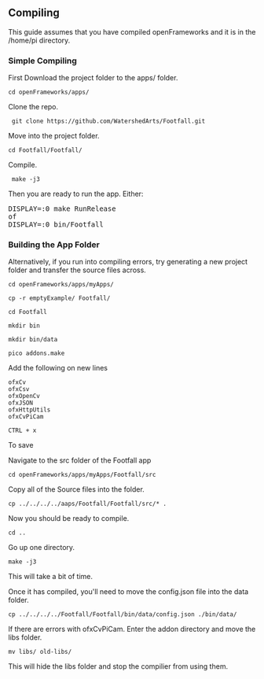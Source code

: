 ## Compiling

This guide assumes that you have compiled openFrameworks and it is in the /home/pi directory.

### Simple Compiling
First Download the project folder to the apps/ folder.

``cd openFrameworks/apps/``

Clone the repo.

`` git clone https://github.com/WatershedArts/Footfall.git``

Move into the project folder.

``cd Footfall/Footfall/``

Compile.

`` make -j3``

Then you are ready to run the app.
Either:

<pre>DISPLAY=:0 make RunRelease
of
DISPLAY=:0 bin/Footfall
</pre>

### Building the App Folder
Alternatively, if you run into compiling errors, try generating a new project folder and transfer the source files across.

``cd openFrameworks/apps/myApps/ ``

``cp -r emptyExample/ Footfall/``

``cd Footfall``

``mkdir bin``

``mkdir bin/data``

``pico addons.make``

Add the following on new lines

```
ofxCv
ofxCsv
ofxOpenCv
ofxJSON
ofxHttpUtils
ofxCvPiCam
```
``CTRL + x`` 

To save

Navigate to the src folder of the Footfall app

``cd openFrameworks/apps/myApps/Footfall/src``

Copy all of the Source files into the folder.

``cp ../../../../aaps/Footfall/Footfall/src/* .``

Now you should be ready to compile.

``cd ..``

Go up one directory.

``make -j3`` 

This will take a bit of time.

Once it has compiled, you'll need to move the config.json file into the data folder.

``cp ../../../../Footfall/Footfall/bin/data/config.json ./bin/data/``


If there are errors with ofxCvPiCam. 
Enter the addon directory and move the libs folder. 

``mv libs/ old-libs/``

This will hide the libs folder and stop the compilier from using them.

